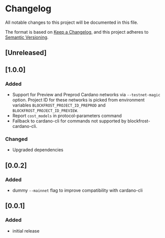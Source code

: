 # Changelog

All notable changes to this project will be documented in this file.

The format is based on [Keep a Changelog](https://keepachangelog.com/en/1.0.0/),
and this project adheres to [Semantic Versioning](https://semver.org/spec/v2.0.0.html).

## [Unreleased]

## [1.0.0]

### Added

- Support for Preview and Preprod Cardano networks via `--testnet-magic` option. Project ID for these networks is picked from environment variables `BLOCKFROST_PROJECT_ID_PREPROD` and `BLOCKFROST_PROJECT_ID_PREVIEW`.
- Report `cost_models` in protocol-parameters command
- Fallback to cardano-cli for commands not supported by blockfrost-cardano-cli.

### Changed

- Upgraded dependencies

## [0.0.2]

### Added

- dummy `--mainnet` flag to improve compatibility with cardano-cli

## [0.0.1]

### Added

- initial release
